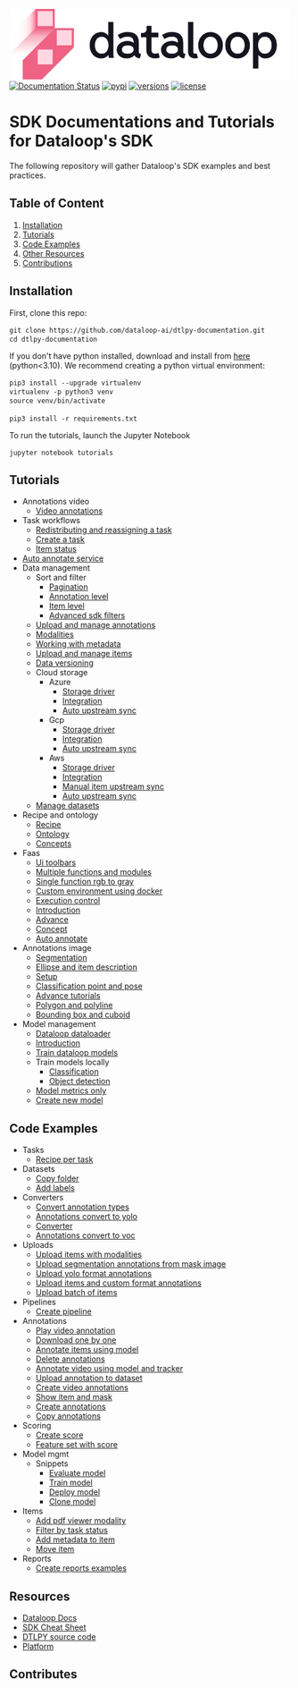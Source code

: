 ![LOGO](assets/site/logo.svg)
[![Documentation Status](https://readthedocs.org/projects/dtlpy/badge/?version=latest)](https://sdk-docs.dataloop.ai/en/latest/?badge=latest)
[![pypi](https://img.shields.io/pypi/v/dtlpy.svg)](https://pypi.org/project/dtlpy/)
[![versions](https://img.shields.io/pypi/pyversions/dtlpy.svg)](https://github.com/dataloop-ai/dtlpy)
[![license](https://img.shields.io/github/license/dataloop-ai/dtlpy-documentation.svg)](https://github.com/dataloop-ai/dtlpy-documentation/blob/master/LICENSE)

# SDK Documentations and Tutorials for Dataloop's SDK

The following repository will gather Dataloop's SDK examples and best practices.

## Table of Content

1. [Installation](#installation)
1. [Tutorials](#tutorials)
1. [Code Examples](#code-examples)
1. [Other Resources](#resources)
1. [Contributions](#contributes)

## Installation

First, clone this repo:

```
git clone https://github.com/dataloop-ai/dtlpy-documentation.git
cd dtlpy-documentation
```

If you don't have python installed, download and install from [here](https://www.python.org/downloads/) (python<3.10).
We recommend creating a python virtual environment:

```
pip3 install --upgrade virtualenv
virtualenv -p python3 venv
source venv/bin/activate

pip3 install -r requirements.txt
```

To run the tutorials, launch the Jupyter Notebook

```
jupyter notebook tutorials
```

## Tutorials

* Annotations video
  *  [Video annotations](tutorials/annotations_video/video_annotations/chapter.ipynb)
* Task workflows
  *  [Redistributing and reassigning a task](tutorials/task_workflows/redistributing_and_reassigning_a_task/chapter.ipynb)
  *  [Create a task](tutorials/task_workflows/create_a_task/chapter.ipynb)
  *  [Item status](tutorials/task_workflows/item_status/chapter.ipynb)
*  [Auto annotate service](tutorials/auto_annotate_service/chapter.ipynb)
* Data management
  * Sort and filter
    *  [Pagination](tutorials/data_management/sort_and_filter/pagination/chapter.ipynb)
    *  [Annotation level](tutorials/data_management/sort_and_filter/annotation_level/chapter.ipynb)
    *  [Item level](tutorials/data_management/sort_and_filter/item_level/chapter.ipynb)
    *  [Advanced sdk filters](tutorials/data_management/sort_and_filter/advanced_sdk_filters/chapter.ipynb)
  *  [Upload and manage annotations](tutorials/data_management/upload_and_manage_annotations/chapter.ipynb)
  *  [Modalities](tutorials/data_management/modalities/chapter.ipynb)
  *  [Working with metadata](tutorials/data_management/working_with_metadata/chapter.ipynb)
  *  [Upload and manage items](tutorials/data_management/upload_and_manage_items/chapter.ipynb)
  *  [Data versioning](tutorials/data_management/data_versioning/chapter.ipynb)
  * Cloud storage
    * Azure
      *  [Storage driver](tutorials/data_management/cloud_storage/azure/storage_driver/chapter.ipynb)
      *  [Integration](tutorials/data_management/cloud_storage/azure/integration/chapter.ipynb)
      *  [Auto upstream sync](tutorials/data_management/cloud_storage/azure/auto_upstream_sync/chapter.ipynb)
    * Gcp
      *  [Storage driver](tutorials/data_management/cloud_storage/gcp/storage_driver/chapter.ipynb)
      *  [Integration](tutorials/data_management/cloud_storage/gcp/integration/chapter.ipynb)
      *  [Auto upstream sync](tutorials/data_management/cloud_storage/gcp/auto_upstream_sync/chapter.ipynb)
    * Aws
      *  [Storage driver](tutorials/data_management/cloud_storage/aws/storage_driver/chapter.ipynb)
      *  [Integration](tutorials/data_management/cloud_storage/aws/integration/chapter.ipynb)
      *  [Manual item upstream sync](tutorials/data_management/cloud_storage/aws/manual_item_upstream_sync/chapter.ipynb)
      *  [Auto upstream sync](tutorials/data_management/cloud_storage/aws/auto_upstream_sync/chapter.ipynb)
  *  [Manage datasets](tutorials/data_management/manage_datasets/chapter.ipynb)
* Recipe and ontology
  *  [Recipe](tutorials/recipe_and_ontology/recipe/chapter.ipynb)
  *  [Ontology](tutorials/recipe_and_ontology/ontology/chapter.ipynb)
  *  [Concepts](tutorials/recipe_and_ontology/concepts/chapter.ipynb)
* Faas
  *  [Ui toolbars](tutorials/faas/ui_toolbars/chapter.ipynb)
  *  [Multiple functions and modules](tutorials/faas/multiple_functions_and_modules/chapter.ipynb)
  *  [Single function rgb to gray](tutorials/faas/single_function_rgb_to_gray/chapter.ipynb)
  *  [Custom environment using docker](tutorials/faas/custom_environment_using_docker/chapter.ipynb)
  *  [Execution control](tutorials/faas/execution_control/chapter.ipynb)
  *  [Introduction](tutorials/faas/introduction/chapter.ipynb)
  *  [Advance](tutorials/faas/advance/chapter.ipynb)
  *  [Concept](tutorials/faas/concept/chapter.ipynb)
  *  [Auto annotate](tutorials/faas/auto_annotate/chapter.ipynb)
* Annotations image
  *  [Segmentation](tutorials/annotations_image/segmentation/chapter.ipynb)
  *  [Ellipse and item description](tutorials/annotations_image/ellipse_and_item_description/chapter.ipynb)
  *  [Setup](tutorials/annotations_image/setup/chapter.ipynb)
  *  [Classification point and pose](tutorials/annotations_image/classification_point_and_pose/chapter.ipynb)
  *  [Advance tutorials](tutorials/annotations_image/advance_tutorials/chapter.ipynb)
  *  [Polygon and polyline](tutorials/annotations_image/polygon_and_polyline/chapter.ipynb)
  *  [Bounding box and cuboid](tutorials/annotations_image/bounding_box_and_cuboid/chapter.ipynb)
* Model management
  *  [Dataloop dataloader](tutorials/model_management/dataloop_dataloader/chapter.ipynb)
  *  [Introduction](tutorials/model_management/introduction/chapter.ipynb)
  *  [Train dataloop models](tutorials/model_management/train_dataloop_models/chapter.ipynb)
  * Train models locally
    *  [Classification](tutorials/model_management/train_models_locally/classification/chapter.ipynb)
    *  [Object detection](tutorials/model_management/train_models_locally/object_detection/chapter.ipynb)
  *  [Model metrics only](tutorials/model_management/model_metrics_only/chapter.ipynb)
  *  [Create new model](tutorials/model_management/create_new_model/chapter.ipynb)

## Code Examples

* Tasks
  *  [Recipe per task](examples/tasks/recipe_per_task.py)
* Datasets
  *  [Copy folder](examples/datasets/copy_folder.py)
  *  [Add labels](examples/datasets/add_labels.py)
* Converters
  *  [Convert annotation types](examples/converters/convert_annotation_types.py)
  *  [Annotations convert to yolo](examples/converters/annotations_convert_to_yolo.py)
  *  [Converter](examples/converters/converter.py)
  *  [Annotations convert to voc](examples/converters/annotations_convert_to_voc.py)
* Uploads
  *  [Upload items with modalities](examples/uploads/upload_items_with_modalities.py)
  *  [Upload segmentation annotations from mask image](examples/uploads/upload_segmentation_annotations_from_mask_image.py)
  *  [Upload yolo format annotations](examples/uploads/upload_yolo_format_annotations.py)
  *  [Upload items and custom format annotations](examples/uploads/upload_items_and_custom_format_annotations.py)
  *  [Upload batch of items](examples/uploads/upload_batch_of_items.py)
* Pipelines
  *  [Create pipeline](examples/pipelines/create_pipeline.py)
* Annotations
  *  [Play video annotation](examples/annotations/play_video_annotation.py)
  *  [Download one by one](examples/annotations/download_one_by_one.py)
  *  [Annotate items using model](examples/annotations/annotate_items_using_model.py)
  *  [Delete annotations](examples/annotations/delete_annotations.py)
  *  [Annotate video using model and tracker](examples/annotations/annotate_video_using_model_and_tracker.py)
  *  [Upload annotation to dataset](examples/annotations/upload_annotation_to_dataset.py)
  *  [Create video annotations](examples/annotations/create_video_annotations.py)
  *  [Show item and mask](examples/annotations/show_item_and_mask.py)
  *  [Create annotations](examples/annotations/create_annotations.py)
  *  [Copy annotations](examples/annotations/copy_annotations.py)
* Scoring
  *  [Create score](examples/scoring/create_score.py)
  *  [Feature set with score](examples/scoring/feature_set_with_score.py)
* Model mgmt
  * Snippets
    *  [Evaluate model](examples/model_mgmt/snippets/evaluate_model.py)
    *  [Train model](examples/model_mgmt/snippets/train_model.py)
    *  [Deploy model](examples/model_mgmt/snippets/deploy_model.py)
    *  [Clone model](examples/model_mgmt/snippets/clone_model.py)
* Items
  *  [Add pdf viewer modality](examples/items/add_pdf_viewer_modality.py)
  *  [Filter by task status](examples/items/filter_by_task_status.py)
  *  [Add metadata to item](examples/items/add_metadata_to_item.py)
  *  [Move item](examples/items/move_item.py)
* Reports
  *  [Create reports examples](examples/reports/create_reports_examples.py)

## Resources

* [Dataloop Docs](https://dataloop.ai/docs)
* [SDK Cheat Sheet](https://dataloop.ai/docs/sdk-cheatsheet?highlight=cheat)
* [DTLPY source code](https://github.com/dataloop-ai/dtlpy)
* [Platform](https://console.dataloop.ai/)

## Contributes
